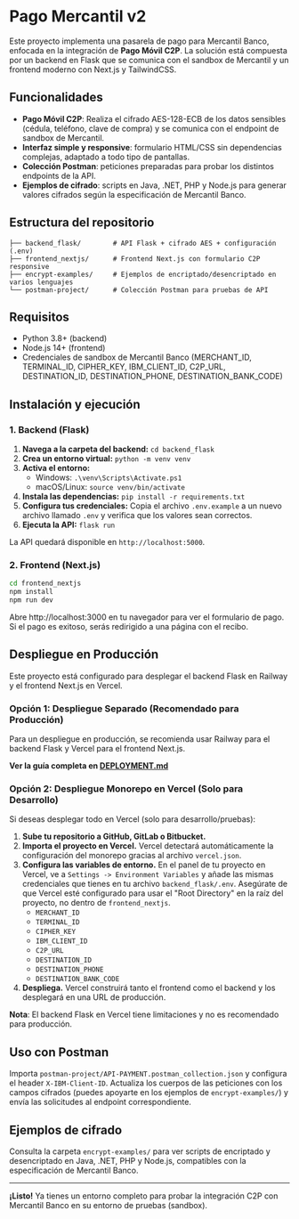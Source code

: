 # Pago Mercantil v2

Este proyecto implementa una pasarela de pago para Mercantil Banco, enfocada en la integración de **Pago Móvil C2P**.
La solución está compuesta por un backend en Flask que se comunica con el sandbox de Mercantil y un frontend moderno con Next.js y TailwindCSS.

## Funcionalidades

- **Pago Móvil C2P**: Realiza el cifrado AES-128-ECB de los datos sensibles (cédula, teléfono, clave de compra) y se comunica con el endpoint de sandbox de Mercantil.
- **Interfaz simple y responsive**: formulario HTML/CSS sin dependencias complejas, adaptado a todo tipo de pantallas.
- **Colección Postman**: peticiones preparadas para probar los distintos endpoints de la API.
- **Ejemplos de cifrado**: scripts en Java, .NET, PHP y Node.js para generar valores cifrados según la especificación de Mercantil Banco.

## Estructura del repositorio

```
├── backend_flask/        # API Flask + cifrado AES + configuración (.env)
├── frontend_nextjs/      # Frontend Next.js con formulario C2P responsive
├── encrypt-examples/     # Ejemplos de encriptado/desencriptado en varios lenguajes
└── postman-project/      # Colección Postman para pruebas de API
```

## Requisitos

- Python 3.8+ (backend)
- Node.js 14+ (frontend)
- Credenciales de sandbox de Mercantil Banco (MERCHANT_ID, TERMINAL_ID, CIPHER_KEY, IBM_CLIENT_ID, C2P_URL, DESTINATION_ID, DESTINATION_PHONE, DESTINATION_BANK_CODE)

## Instalación y ejecución

### 1. Backend (Flask)

1.  **Navega a la carpeta del backend:** `cd backend_flask`
2.  **Crea un entorno virtual:** `python -m venv venv`
3.  **Activa el entorno:**
    -   Windows: `.\venv\Scripts\Activate.ps1`
    -   macOS/Linux: `source venv/bin/activate`
4.  **Instala las dependencias:** `pip install -r requirements.txt`
5.  **Configura tus credenciales:** Copia el archivo `.env.example` a un nuevo archivo llamado `.env` y verifica que los valores sean correctos.
6.  **Ejecuta la API:** `flask run`

La API quedará disponible en `http://localhost:5000`.

### 2. Frontend (Next.js)

```bash
cd frontend_nextjs
npm install
npm run dev
``` 

Abre http://localhost:3000 en tu navegador para ver el formulario de pago. Si el pago es exitoso, serás redirigido a una página con el recibo.

## Despliegue en Producción

Este proyecto está configurado para desplegar el backend Flask en Railway y el frontend Next.js en Vercel.

### Opción 1: Despliegue Separado (Recomendado para Producción)

Para un despliegue en producción, se recomienda usar Railway para el backend Flask y Vercel para el frontend Next.js.

**Ver la guía completa en [DEPLOYMENT.md](./DEPLOYMENT.md)**

### Opción 2: Despliegue Monorepo en Vercel (Solo para Desarrollo)

Si deseas desplegar todo en Vercel (solo para desarrollo/pruebas):

1.  **Sube tu repositorio a GitHub, GitLab o Bitbucket.**
2.  **Importa el proyecto en Vercel.** Vercel detectará automáticamente la configuración del monorepo gracias al archivo `vercel.json`.
3.  **Configura las variables de entorno.** En el panel de tu proyecto en Vercel, ve a `Settings -> Environment Variables` y añade las mismas credenciales que tienes en tu archivo `backend_flask/.env`. Asegúrate de que Vercel esté configurado para usar el "Root Directory" en la raíz del proyecto, no dentro de `frontend_nextjs`.
    -   `MERCHANT_ID` 
    -   `TERMINAL_ID`
    -   `CIPHER_KEY`
    -   `IBM_CLIENT_ID`
    -   `C2P_URL`
    -   `DESTINATION_ID`
    -   `DESTINATION_PHONE`
    -   `DESTINATION_BANK_CODE`
4.  **Despliega.** Vercel construirá tanto el frontend como el backend y los desplegará en una URL de producción.

**Nota**: El backend Flask en Vercel tiene limitaciones y no es recomendado para producción.

## Uso con Postman

Importa `postman-project/API-PAYMENT.postman_collection.json` y configura el header `X-IBM-Client-ID`.
Actualiza los cuerpos de las peticiones con los campos cifrados (puedes apoyarte en los ejemplos de `encrypt-examples/`) y envía las solicitudes al endpoint correspondiente.

## Ejemplos de cifrado
Consulta la carpeta `encrypt-examples/` para ver scripts de encriptado y desencriptado en Java, .NET, PHP y Node.js, compatibles con la especificación de Mercantil Banco.

---

**¡Listo!** Ya tienes un entorno completo para probar la integración C2P con Mercantil Banco en su entorno de pruebas (sandbox).